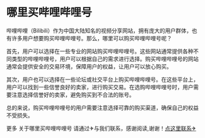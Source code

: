 # 哪里买哔哩哔哩号

哔哩哔哩（Bilibili）作为中国大陆知名的视频分享网站，拥有庞大的用户群体，也有许多用户想要购买哔哩哔哩号。那么，哪里可以购买哔哩哔哩号呢？

首先，用户可以选择在一些专业的网站购买哔哩哔哩号。这些网站通常提供各种不同类型的哔哩哔哩号，用户可以根据自己的需求进行选择。购买哔哩哔哩号的网站通常会提供安全的交易环境，保障用户的权益，让用户可以放心购买。

其次，用户也可以选择在一些论坛或社交平台上购买哔哩哔哩号。在这些平台上，用户可以找到一些信誉良好的卖家，进行购买交易。在选购哔哩哔哩号时，用户需要注意选择信誉好的卖家，避免购买到不合法的账号。

总的来说，购买哔哩哔哩号的用户需要注意选择可靠的购买渠道，确保自己的权益不受损失。

更多 关于哪里买哔哩哔哩号 请通过✈与我们联系，感谢阅读,谢谢！[点这里联系✈](https://ss.k02.cc)